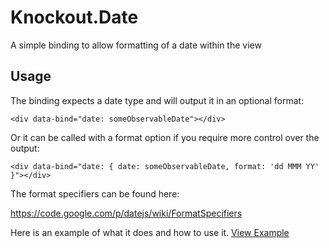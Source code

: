 # Knockout.Date

A simple binding to allow formatting of a date within the view

## Usage
The binding expects a date type and will output it in an optional format:
```
<div data-bind="date: someObservableDate"></div>
```

Or it can be called with a format option if you require more control over the output:
```
<div data-bind="date: { date: someObservableDate, format: 'dd MMM YY' }"></div>
```

The format specifiers can be found here:

https://code.google.com/p/datejs/wiki/FormatSpecifiers

Here is an example of what it does and how to use it.
[View Example](https://rawgithub.com/grofit/knockout.date/master/example.html)
